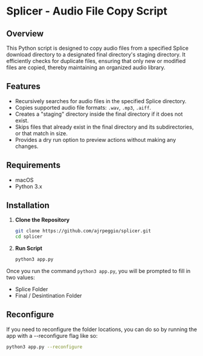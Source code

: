 # Splicer - Audio File Copy Script

## Overview

This Python script is designed to copy audio files from a specified Splice download directory to a designated final directory's staging directory. It efficiently checks for duplicate files, ensuring that only new or modified files are copied, thereby maintaining an organized audio library.

## Features

- Recursively searches for audio files in the specified Splice directory.
- Copies supported audio file formats: `.wav`, `.mp3`, `.aiff`.
- Creates a "staging" directory inside the final directory if it does not exist.
- Skips files that already exist in the final directory and its subdirectories, or that match in size.
- Provides a dry run option to preview actions without making any changes.

## Requirements

- macOS
- Python 3.x

## Installation

1. **Clone the Repository**

    ```bash
    git clone https://github.com/ajrpeggio/splicer.git
    cd splicer
    ```

1. **Run Script**

    ```bash
    python3 app.py
    ```

Once you run the command `python3 app.py`, you will be prompted to fill in two values:

- Splice Folder
- Final / Desintination Folder

## Reconfigure

If you need to reconfigure the folder locations, you can do so by running the app with a --reconfigure flag like so:

```bash
python3 app.py --reconfigure
```
